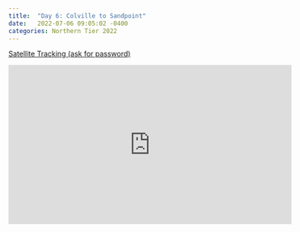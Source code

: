 ```yaml
---
title:  "Day 6: Colville to Sandpoint"
date:   2022-07-06 09:05:02 -0400
categories: Northern Tier 2022
---
```


[Satellite Tracking (ask for password)](https://us0-share.explore.garmin.com/share/harveybarnhard)
<iframe width="560" height="315" src="https://www.youtube.com/embed/n2SOItpVHCk" frameborder="0" allow="autoplay; encrypted-media" allowfullscreen></iframe>

<p style="text-align: center;"><div class='strava-embed-placeholder' data-embed-type='activity' data-embed-id='7427737645'></div><script src='https://strava-embeds.com/embed.js'></script></p>
